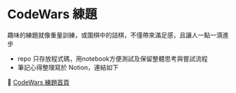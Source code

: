 # CodeWars 練題

趣味的練題就像重量訓練，或圍棋中的詰棋，不僅帶來滿足感，且讓人一點一滴進步
- repo 只存放程式碼，用notebook方便測試及保留整體思考與嘗試流程
 - 筆記心得整理寫於 Notion，連結如下

🦋 [CodeWars 練題首頁](https://www.notion.so/CodeWars-a45cc8ebebb94038a6daa7821ee32ca6)